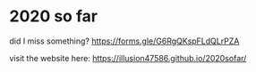 # 2020 so far

did I miss something?
https://forms.gle/G6RgQKspFLdQLrPZA

visit the website here: https://illusion47586.github.io/2020sofar/
